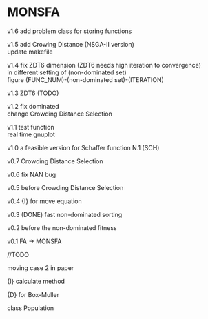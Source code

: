 # MONSFA

v1.6 add problem class for storing functions


v1.5 add Crowing Distance (NSGA-II version)  
     update makefile

v1.4 fix ZDT6 dimension (ZDT6 needs high iteration to convergence)  
     in different setting of (non-dominated set)  
     figure (FUNC_NUM)-(non-dominated set)-(ITERATION)

v1.3 ZDT6 (TODO)

v1.2 fix dominated  
     change Crowding Distance Selection

v1.1 test function  
     real time gnuplot

v1.0 a feasible version for Schaffer function N.1 (SCH)

v0.7 Crowding Distance Selection

v0.6 fix NAN bug

v0.5 before Crowding Distance Selection

v0.4 {I} for move equation

v0.3 (DONE) fast non-dominated sorting

v0.2 before the non-dominated fitness

v0.1 FA -> MONSFA

//TODO 

moving case 2 in paper

{I} calculate method

{D} for Box-Muller

class Population

